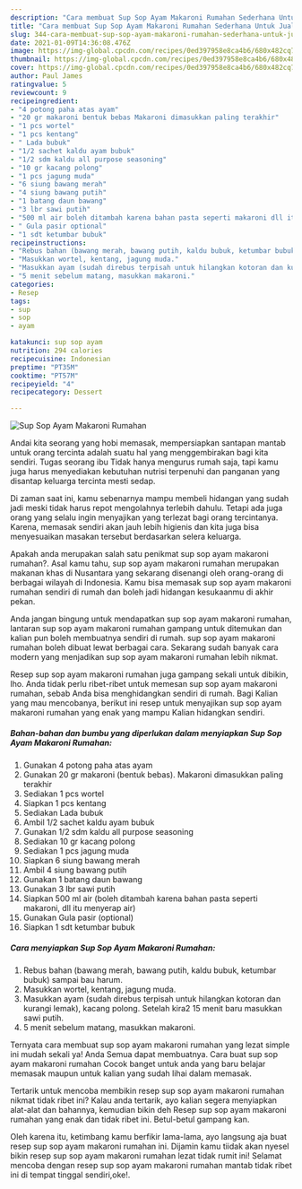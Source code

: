 ```yaml
---
description: "Cara membuat Sup Sop Ayam Makaroni Rumahan Sederhana Untuk Jualan"
title: "Cara membuat Sup Sop Ayam Makaroni Rumahan Sederhana Untuk Jualan"
slug: 344-cara-membuat-sup-sop-ayam-makaroni-rumahan-sederhana-untuk-jualan
date: 2021-01-09T14:36:08.476Z
image: https://img-global.cpcdn.com/recipes/0ed397958e8ca4b6/680x482cq70/sup-sop-ayam-makaroni-rumahan-foto-resep-utama.jpg
thumbnail: https://img-global.cpcdn.com/recipes/0ed397958e8ca4b6/680x482cq70/sup-sop-ayam-makaroni-rumahan-foto-resep-utama.jpg
cover: https://img-global.cpcdn.com/recipes/0ed397958e8ca4b6/680x482cq70/sup-sop-ayam-makaroni-rumahan-foto-resep-utama.jpg
author: Paul James
ratingvalue: 5
reviewcount: 9
recipeingredient:
- "4 potong paha atas ayam"
- "20 gr makaroni bentuk bebas Makaroni dimasukkan paling terakhir"
- "1 pcs wortel"
- "1 pcs kentang"
- " Lada bubuk"
- "1/2 sachet kaldu ayam bubuk"
- "1/2 sdm kaldu all purpose seasoning"
- "10 gr kacang polong"
- "1 pcs jagung muda"
- "6 siung bawang merah"
- "4 siung bawang putih"
- "1 batang daun bawang"
- "3 lbr sawi putih"
- "500 ml air boleh ditambah karena bahan pasta seperti makaroni dll itu menyerap air"
- " Gula pasir optional"
- "1 sdt ketumbar bubuk"
recipeinstructions:
- "Rebus bahan (bawang merah, bawang putih, kaldu bubuk, ketumbar bubuk) sampai bau harum."
- "Masukkan wortel, kentang, jagung muda."
- "Masukkan ayam (sudah direbus terpisah untuk hilangkan kotoran dan kurangi lemak), kacang polong. Setelah kira2 15 menit baru masukkan sawi putih."
- "5 menit sebelum matang, masukkan makaroni."
categories:
- Resep
tags:
- sup
- sop
- ayam

katakunci: sup sop ayam 
nutrition: 294 calories
recipecuisine: Indonesian
preptime: "PT35M"
cooktime: "PT57M"
recipeyield: "4"
recipecategory: Dessert

---
```



![Sup Sop Ayam Makaroni Rumahan](https://img-global.cpcdn.com/recipes/0ed397958e8ca4b6/680x482cq70/sup-sop-ayam-makaroni-rumahan-foto-resep-utama.jpg)

Andai kita seorang yang hobi memasak, mempersiapkan santapan mantab untuk orang tercinta adalah suatu hal yang menggembirakan bagi kita sendiri. Tugas seorang ibu Tidak hanya mengurus rumah saja, tapi kamu juga harus menyediakan kebutuhan nutrisi terpenuhi dan panganan yang disantap keluarga tercinta mesti sedap.

Di zaman  saat ini, kamu sebenarnya mampu membeli hidangan yang sudah jadi meski tidak harus repot mengolahnya terlebih dahulu. Tetapi ada juga orang yang selalu ingin menyajikan yang terlezat bagi orang tercintanya. Karena, memasak sendiri akan jauh lebih higienis dan kita juga bisa menyesuaikan masakan tersebut berdasarkan selera keluarga. 



Apakah anda merupakan salah satu penikmat sup sop ayam makaroni rumahan?. Asal kamu tahu, sup sop ayam makaroni rumahan merupakan makanan khas di Nusantara yang sekarang disenangi oleh orang-orang di berbagai wilayah di Indonesia. Kamu bisa memasak sup sop ayam makaroni rumahan sendiri di rumah dan boleh jadi hidangan kesukaanmu di akhir pekan.

Anda jangan bingung untuk mendapatkan sup sop ayam makaroni rumahan, lantaran sup sop ayam makaroni rumahan gampang untuk ditemukan dan kalian pun boleh membuatnya sendiri di rumah. sup sop ayam makaroni rumahan boleh dibuat lewat berbagai cara. Sekarang sudah banyak cara modern yang menjadikan sup sop ayam makaroni rumahan lebih nikmat.

Resep sup sop ayam makaroni rumahan juga gampang sekali untuk dibikin, lho. Anda tidak perlu ribet-ribet untuk memesan sup sop ayam makaroni rumahan, sebab Anda bisa menghidangkan sendiri di rumah. Bagi Kalian yang mau mencobanya, berikut ini resep untuk menyajikan sup sop ayam makaroni rumahan yang enak yang mampu Kalian hidangkan sendiri.

<!--inarticleads1-->

##### Bahan-bahan dan bumbu yang diperlukan dalam menyiapkan Sup Sop Ayam Makaroni Rumahan:

1. Gunakan 4 potong paha atas ayam
1. Gunakan 20 gr makaroni (bentuk bebas). Makaroni dimasukkan paling terakhir
1. Sediakan 1 pcs wortel
1. Siapkan 1 pcs kentang
1. Sediakan  Lada bubuk
1. Ambil 1/2 sachet kaldu ayam bubuk
1. Gunakan 1/2 sdm kaldu all purpose seasoning
1. Sediakan 10 gr kacang polong
1. Sediakan 1 pcs jagung muda
1. Siapkan 6 siung bawang merah
1. Ambil 4 siung bawang putih
1. Gunakan 1 batang daun bawang
1. Gunakan 3 lbr sawi putih
1. Siapkan 500 ml air (boleh ditambah karena bahan pasta seperti makaroni, dll itu menyerap air)
1. Gunakan  Gula pasir (optional)
1. Siapkan 1 sdt ketumbar bubuk




<!--inarticleads2-->

##### Cara menyiapkan Sup Sop Ayam Makaroni Rumahan:

1. Rebus bahan (bawang merah, bawang putih, kaldu bubuk, ketumbar bubuk) sampai bau harum.
1. Masukkan wortel, kentang, jagung muda.
1. Masukkan ayam (sudah direbus terpisah untuk hilangkan kotoran dan kurangi lemak), kacang polong. Setelah kira2 15 menit baru masukkan sawi putih.
1. 5 menit sebelum matang, masukkan makaroni.




Ternyata cara membuat sup sop ayam makaroni rumahan yang lezat simple ini mudah sekali ya! Anda Semua dapat membuatnya. Cara buat sup sop ayam makaroni rumahan Cocok banget untuk anda yang baru belajar memasak maupun untuk kalian yang sudah lihai dalam memasak.

Tertarik untuk mencoba membikin resep sup sop ayam makaroni rumahan nikmat tidak ribet ini? Kalau anda tertarik, ayo kalian segera menyiapkan alat-alat dan bahannya, kemudian bikin deh Resep sup sop ayam makaroni rumahan yang enak dan tidak ribet ini. Betul-betul gampang kan. 

Oleh karena itu, ketimbang kamu berfikir lama-lama, ayo langsung aja buat resep sup sop ayam makaroni rumahan ini. Dijamin kamu tiidak akan nyesel bikin resep sup sop ayam makaroni rumahan lezat tidak rumit ini! Selamat mencoba dengan resep sup sop ayam makaroni rumahan mantab tidak ribet ini di tempat tinggal sendiri,oke!.

